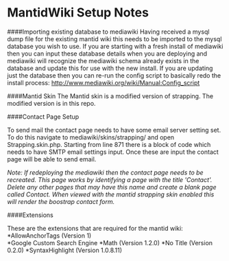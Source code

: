 MantidWiki Setup Notes
=======================

####Importing existing database to mediawiki
Having received a mysql dump file for the existing mantid wiki this needs to be imported to the mysql database you wish to use. If you are starting with a fresh install of mediawiki then you can input these database details when you are deploying and mediawiki will recognize the mediawiki schema already exists in the database and update this for use with the new install. If you are updating just the database then you can re-run the config script to basically redo the install process: http://www.mediawiki.org/wiki/Manual:Config_script

####Mantid Skin
The Mantid skin is a modified version of strapping. The modified version is in this repo. 
 

####Contact Page Setup

To send mail the contact page needs to have some email server setting set. To do this navigate to mediawiki/skins/strapping/ and open Strapping.skin.php. Starting from line 871 there is a block of code which needs to have SMTP email settings input. Once these are input the contact page will be able to send email. 

*Note: If redeploying the mediawiki then the contact page needs to be recreated. This page works by identifying a page with the title 'Contact'. Delete any other pages that may have this name and create a blank page called Contact. When viewed with the mantid strapping skin enabled this will render the boostrap contact form.*

####Extensions 

These are the extensions that are required for the mantid wiki:
*AllowAnchorTags (Version 1)	
*Google Custom Search Engine
*Math (Version 1.2.0)
*No Title (Version 0.2.0)
*SyntaxHighlight (Version 1.0.8.11)


